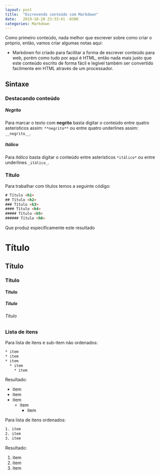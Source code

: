 ```yaml
---
layout: post
title:  "Escrevendo conteúdo com Markdown"
date:   2019-10-28 23:33:41 -0300
categories: Markdown
---
```

Como primeiro conteúdo, nada melhor que escrever sobre como criar o próprio, então, vamos criar algumas notas aqui:

- Markdown foi criado para facilitar a forma de escrever conteúdo para web, porém como tudo por aqui é HTML, então nada mais justo que este conteúdo escrito de forma fácil e legível também ser convertido facilmente em HTML através de um processador.

## Sintaxe

### Destacando conteúdo

##### Negrito

Para marcar o texto com **negrito** basta digitar o conteúdo entre quatro asteristicos assim: `**negrito**` ou entre quatro underlines assim: `__negrito__`.

##### Itálico

Para *itálico* basta digitar o conteúdo entre asterísticos `*itálico*` ou entre underlines `_itálico_`.

### Título

Para trabalhar com títulos temos a seguinte código:
```html
# Título <h1>
## Título <h2>
### Título <h3>
#### Título <h4>
##### Título <h5>
###### Título <h6>
```
Que produz especificamente este resultado
# Título
## Título
### Título
#### Título
##### Título
###### Título

### Lista de itens

Para lista de itens e sub-item não ordenados:

```html
* item
* item
* item
  * item
    * item
```

Resultado:

* item
* item 
* item
  * item
    * item

Para lista de itens ordenados:

```html
1. item
2. item
3. item
```

Resultado:

1. item
2. item 
3. item
